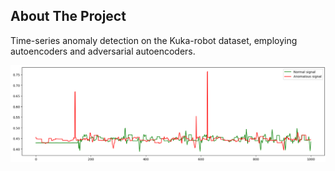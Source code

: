 ## About The Project

Time-series anomaly detection on the Kuka-robot dataset, employing autoencoders and adversarial autoencoders.

![Image](images/signals.png)
